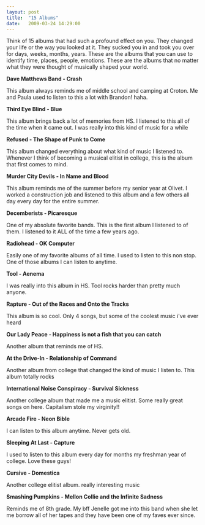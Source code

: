 ```yaml
---
layout: post
title:  "15 Albums"
date:   2009-03-24 14:29:00
---
```

Think of 15 albums that had such a profound effect on you. They changed your life or the way you looked at it. They sucked you in and took you over for days, weeks, months, years. These are the albums that you can use to identify time, places, people, emotions. These are the albums that no matter what they were thought of musically shaped your world.

**Dave Matthews Band - Crash**

This album always reminds me of middle school and camping at Croton. Me and Paula used to listen to this a lot with Brandon! haha.

**Third Eye Blind - Blue**

This album brings back a lot of memories from HS. I listened to this all of the time when it came out. I was really into this kind of music for a while

**Refused - The Shape of Punk to Come**

This album changed everything about what kind of music I listened to. Whenever I think of becoming a musical elitist in college, this is the album that first comes to mind.

**Murder City Devils - In Name and Blood**

This album reminds me of the summer before my senior year at Olivet. I worked a construction job and listened to this album and a few others all day every day for the entire summer.

**Decemberists - Picaresque**

One of my absolute favorite bands. This is the first album I listened to of them. I listened to it ALL of the time a few years ago.

**Radiohead - OK Computer**

Easily one of my favorite albums of all time. I used to listen to this non stop. One of those albums I can listen to anytime.

**Tool - Aenema**

I was really into this album in HS. Tool rocks harder than pretty much anyone.

**Rapture - Out of the Races and Onto the Tracks**

This album is so cool. Only 4 songs, but some of the coolest music i've ever heard

**Our Lady Peace - Happiness is not a fish that you can catch**

Another album that reminds me of HS.

**At the Drive-In - Relationship of Command**

Another album from college that changed the kind of music I listen to. This album totally rocks

**International Noise Conspiracy - Survival Sickness**

Another college album that made me a music elitist. Some really great songs on here. Capitalism stole my virginity!!

**Arcade Fire - Neon Bible**

I can listen to this album anytime. Never gets old.

**Sleeping At Last - Capture**

I used to listen to this album every day for months my freshman year of college. Love these guys!

**Cursive - Domestica**

Another college elitist album. really interesting music

**Smashing Pumpkins - Mellon Collie and the Infinite Sadness**

Reminds me of 8th grade. My bff Jenelle got me into this band when she let me borrow all of her tapes and they have been one of my faves ever since.
